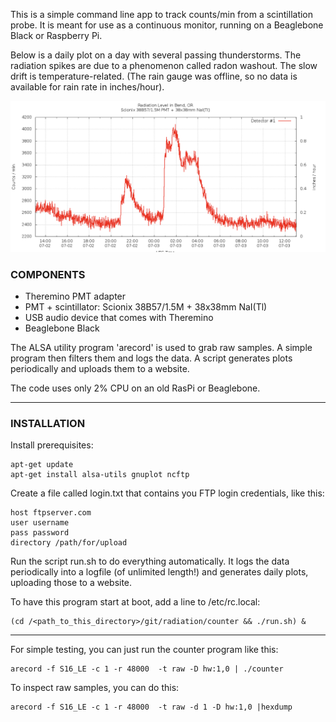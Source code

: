 This is a simple command line app to track counts/min from a scintillation 
probe.  It is meant for use as a continuous monitor, running on a Beaglebone Black or Raspberry Pi.

Below is a daily plot on a day with several passing thunderstorms.
The radiation spikes are due to a phenomenon called radon washout. The slow drift is temperature-related.
(The rain gauge was offline, so no data is available for rain rate in inches/hour).

![Daily Radiation Plot](/counter/daily_radiation_070322.jpg?raw=true "Daily Radiation Plot")

### COMPONENTS
- Theremino PMT adapter
- PMT + scintillator: Scionix 38B57/1.5M + 38x38mm NaI(Tl)
- USB audio device that comes with Theremino
- Beaglebone Black

The ALSA utility program 'arecord' is used to grab raw samples. A simple program then filters them and logs the data. A script generates plots periodically and uploads them to a website.

The code uses only 2% CPU on an old RasPi or Beaglebone.

-----
### INSTALLATION

Install prerequisites:

	apt-get update
	apt-get install alsa-utils gnuplot ncftp

Create a file called login.txt that contains you FTP login credentials, like this:

	host ftpserver.com
	user username
	pass password
	directory /path/for/upload

Run the script run.sh to do everything automatically.  It logs the data periodically into 
a logfile (of unlimited length!) and generates daily plots, uploading those to a website.

To have this program start at boot, add a line to /etc/rc.local:

	(cd /<path_to_this_directory>/git/radiation/counter && ./run.sh) &

-----

For simple testing, you can just run the counter program like this:
```
arecord -f S16_LE -c 1 -r 48000  -t raw -D hw:1,0 | ./counter
```
To inspect raw samples, you can do this: 
```
arecord -f S16_LE -c 1 -r 48000  -t raw -d 1 -D hw:1,0 |hexdump
```
